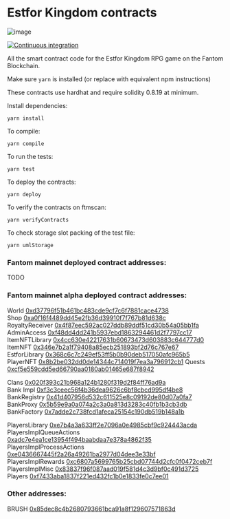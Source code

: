 # Estfor Kingdom contracts

![image](https://user-images.githubusercontent.com/84033732/223739503-c53a888a-443f-4fb5-98a3-d40f94956799.png)

[![Continuous integration](https://github.com/PaintSwap/estfor-contracts/actions/workflows/ci.yml/badge.svg)](https://github.com/PaintSwap/estfor-contracts/actions/workflows/ci.yml)

All the smart contract code for the Estfor Kingdom RPG game on the Fantom Blockchain.

Make sure `yarn` is installed (or replace with equivalent npm instructions)

These contracts use hardhat and require solidity 0.8.19 at minimum.

Install dependencies:

```shell
yarn install
```

To compile:

```shell
yarn compile
```

To run the tests:

```shell
yarn test
```

To deploy the contracts:

```shell
yarn deploy
```

To verify the contracts on ftmscan:

```shell
yarn verifyContracts
```

To check storage slot packing of the test file:

```shell
yarn umlStorage
```

### Fantom mainnet deployed contract addresses:

TODO

### Fantom mainnet alpha deployed contract addresses:

World [0xd37796f51b461bc483cde9cf7c6f7881cace4738](https://ftmscan.com/address/0xd37796f51b461bc483cde9cf7c6f7881cace4738)  
Shop [0xa0f16f4489dd45e2fb36d39910f7f767b81d638c](https://ftmscan.com/address/0xa0f16f4489dd45e2fb36d39910f7f767b81d638c)  
RoyaltyReceiver [0x4f87eec592ac027ddb89ddf51cd30b54a05bb1fa](https://ftmscan.com/address/0x4f87eec592ac027ddb89ddf51cd30b54a05bb1fa)  
AdminAccess [0xf48dd4dd241b5937ebd1863294461d2f7797cc17](https://ftmscan.com/address/0xf48dd4dd241b5937ebd1863294461d2f7797cc17)  
ItemNFTLibrary [0x4cc630e42217631b60673473d603883c644777d0](https://ftmscan.com/address/0x4cc630e42217631b60673473d603883c644777d0)  
ItemNFT [0x346e7b2a1f79408a85ecb251893bf2d76c767e67](https://ftmscan.com/address/0x346e7b2a1f79408a85ecb251893bf2d76c767e67)  
EstforLibrary [0x368c6c7c249ef53ff5b0b90deb517050afc965b5](https://ftmscan.com/address/0x368c6c7c249ef53ff5b0b90deb517050afc965b5)  
PlayerNFT [0x8b2be032dd0de14344c714019f7ea3a796912cb1](https://ftmscan.com/address/0x8b2be032dd0de14344c714019f7ea3a796912cb1)
Quests [0xcf5e559cdd5ed66790aa0180ab01465e687f8942](https://ftmscan.com/address/0xcf5e559cdd5ed66790aa0180ab01465e687f8942)

Clans [0x020f393c21b968a124b1280f319d2f84ff76ad9a](https://ftmscan.com/address/0x020f393c21b968a124b1280f319d2f84ff76ad9a)  
Bank Impl [0xf3c3ceec56f4b36dea9626c6bf8cbcd995df4be8](https://ftmscan.com/address/0xf3c3ceec56f4b36dea9626c6bf8cbcd995df4be8)  
BankRegistry [0x41d407956d532c611525e8c09192de80d07a0fa7](https://ftmscan.com/address/0x41d407956d532c611525e8c09192de80d07a0fa7)  
BankProxy [0x5b59e9a0a074a2c3a0a813d3283c40fb1b3cb3db](https://ftmscan.com/address/0x5b59e9a0a074a2c3a0a813d3283c40fb1b3cb3db)  
BankFactory [0x7adde2c738fcd1afeca25154c190db519b148a1b](https://ftmscan.com/address/0x7adde2c738fcd1afeca25154c190db519b148a1b)

PlayersLibrary [0xe7b4a3a633ff2e7096a0e4985cbf9c924443acda](https://ftmscan.com/address/0xe7b4a3a633ff2e7096a0e4985cbf9c924443acda)  
PlayersImplQueueActions [0xadc7e4ea1ce13954f494baabdaa7e378a4862f35](https://ftmscan.com/address/0xadc7e4ea1ce13954f494baabdaa7e378a4862f35)  
PlayersImplProcessActions [0xe0436667445f2a26a49261ba2977d04dee3e33bf](https://ftmscan.com/address/0xe0436667445f2a26a49261ba2977d04dee3e33bf)  
PlayersImplRewards [0xc6807a5699765b25cbd07744d2cfc0f0472ceb7f](https://ftmscan.com/address/0xc6807a5699765b25cbd07744d2cfc0f0472ceb7f)  
PlayersImplMisc [0x83837f96f087aad019f581d4c3d9bf0c491d3725](https://ftmscan.com/address/0x83837f96f087aad019f581d4c3d9bf0c491d3725)  
Players [0xf7433aba1837f221ed432fc1b0e1833fe0c7ee01](https://ftmscan.com/address/0xf7433aba1837f221ed432fc1b0e1833fe0c7ee01)

### Other addresses:

BRUSH [0x85dec8c4b2680793661bca91a8f129607571863d](https://ftmscan.com/address/0x85dec8c4b2680793661bca91a8f129607571863d)
